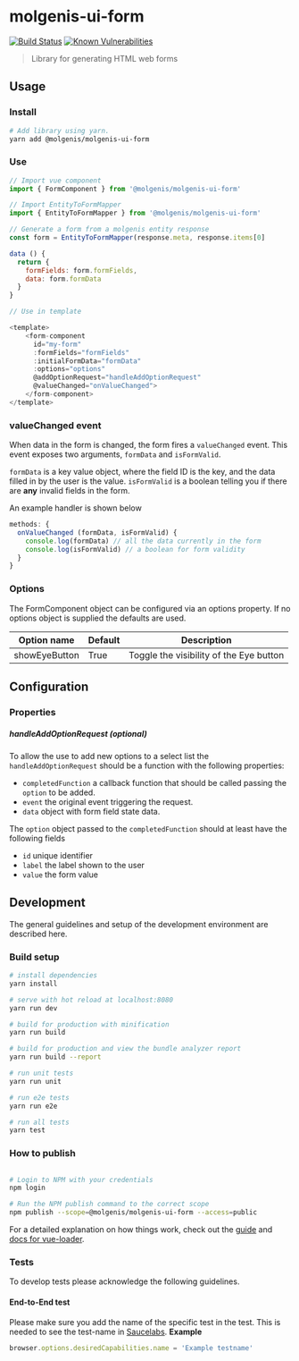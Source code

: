 # molgenis-ui-form

[![Build Status](https://travis-ci.org/molgenis/molgenis-ui-form.svg?branch=master)](https://travis-ci.org/molgenis/molgenis-ui-form)
[![Known Vulnerabilities](https://snyk.io/test/github/molgenis/molgenis-ui-form/badge.svg?targetFile=package.json)](https://snyk.io/test/github/molgenis/molgenis-ui-form?targetFile=package.json)

> Library for generating HTML web forms

## Usage

### Install

```bash
# Add library using yarn.
yarn add @molgenis/molgenis-ui-form
```

### Use

```javascript
// Import vue component
import { FormComponent } from '@molgenis/molgenis-ui-form'

// Import EntityToFormMapper
import { EntityToFormMapper } from '@molgenis/molgenis-ui-form'

// Generate a form from a molgenis entity response
const form = EntityToFormMapper(response.meta, response.items[0]

data () {
  return {
    formFields: form.formFields,
    data: form.formData
  }
}

// Use in template

<template>
    <form-component
      id="my-form"
      :formFields="formFields"
      :initialFormData="formData"
      :options="options"
      @addOptionRequest="handleAddOptionRequest"
      @valueChanged="onValueChanged">
    </form-component>
</template>
```
### valueChanged event

When data in the form is changed, the form fires a `valueChanged` event.
This event exposes two arguments, `formData` and `isFormValid`.

`formData` is a key value object, where the field ID is the key, and the data filled in by the user is the value.
`isFormValid` is a boolean telling you if there are __any__ invalid fields in the form.

An example handler is shown below

```js
methods: {
  onValueChanged (formData, isFormValid) {
    console.log(formData) // all the data currently in the form
    console.log(isFormValid) // a boolean for form validity
  }
}
```

### Options

The FormComponent object can be configured via an options property. If no options object is supplied the defaults are used.

| Option name   | Default | Description |
|---------------|---------|-------------|
| showEyeButton | True    | Toggle the visibility of the Eye button

## Configuration

### Properties

##### handleAddOptionRequest (optional)
To allow the use to add new options to a select list the ```handleAddOptionRequest``` should be a function with the following properties:
 * ```completedFunction``` a callback function that should be called passing the ```option``` to be added.
 * ```event``` the original event triggering the request.
 * ```data``` object with form field state data.

 The ```option``` object passed to the ```completedFunction``` should at least have the following fields
 * ```id``` unique identifier
 * ```label``` the label shown to the user
 * ```value``` the form value


## Development
The general guidelines and setup of the development environment are described here.

### Build setup

```bash
# install dependencies
yarn install

# serve with hot reload at localhost:8080
yarn run dev

# build for production with minification
yarn run build

# build for production and view the bundle analyzer report
yarn run build --report

# run unit tests
yarn run unit

# run e2e tests
yarn run e2e

# run all tests
yarn test
```

### How to publish
```bash

# Login to NPM with your credentials
npm login

# Run the NPM publish command to the correct scope
npm publish --scope=@molgenis/molgenis-ui-form --access=public

```

For a detailed explanation on how things work, check out the [guide](http://vuejs-templates.github.io/webpack/) and [docs for vue-loader](http://vuejs.github.io/vue-loader).

### Tests
To develop tests please acknowledge the following guidelines.

#### End-to-End test

Please make sure you add the name of the specific test in the test. This is needed to see the test-name in [Saucelabs](https://www.saucelabs.com).
**Example**

```javascript
browser.options.desiredCapabilities.name = 'Example testname'
```
